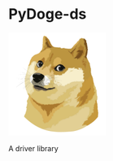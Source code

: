 # PyDoge-ds

![alt logo](https://github.com/ezeportela/pydoge/raw/master/static/doge.png)

A driver library
